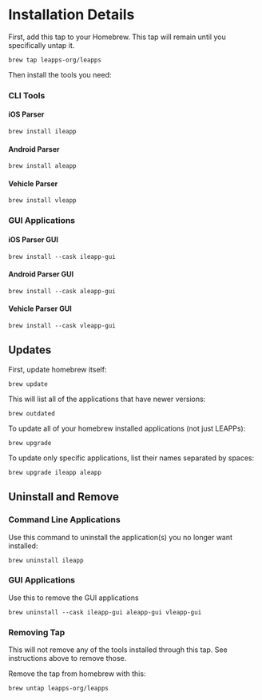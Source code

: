 # Installation Details

First, add this tap to your Homebrew. This tap will remain until you specifically untap it.
```
brew tap leapps-org/leapps
```

Then install the tools you need:

### CLI Tools
#### iOS Parser
```
brew install ileapp
```

#### Android Parser
```
brew install aleapp
```

#### Vehicle Parser
```
brew install vleapp
```

### GUI Applications
#### iOS Parser GUI
```
brew install --cask ileapp-gui
```
#### Android Parser GUI
```
brew install --cask aleapp-gui
```
#### Vehicle Parser GUI
```
brew install --cask vleapp-gui
```

## Updates

First, update homebrew itself:
```
brew update
```

This will list all of the applications that have newer versions:
```
brew outdated
```

To update all of your homebrew installed applications (not just LEAPPs):
```
brew upgrade
```

To update only specific applications, list their names separated by spaces:
```
brew upgrade ileapp aleapp
```

## Uninstall and Remove

### Command Line Applications
Use this command to uninstall the application(s) you no longer want installed:
```
brew uninstall ileapp
```

### GUI Applications
Use this to remove the GUI applications
```
brew uninstall --cask ileapp-gui aleapp-gui vleapp-gui
```

### Removing Tap
This will not remove any of the tools installed through this tap. See instructions above to remove those.

Remove the tap from homebrew with this:
```
brew untap leapps-org/leapps
```
